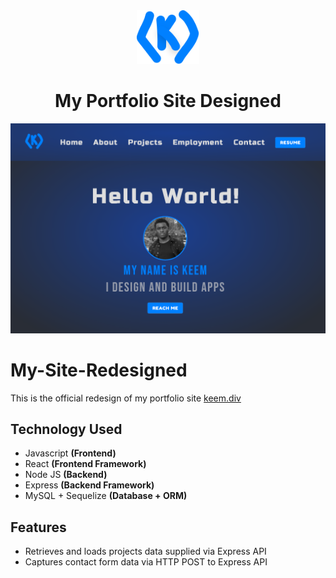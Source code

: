 <div align="center">
  <img alt="Logo" src="./public/images/logo.svg" width="100" />
</div>
<h1 align="center">
  My Portfolio Site Designed
</h1>

![website](website.png)

# My-Site-Redesigned
This is the official redesign of my portfolio site [keem.div](http://keemcodes.com)

## Technology Used
* Javascript **(Frontend)**
* React **(Frontend Framework)**
* Node JS **(Backend)**
* Express **(Backend Framework)**
* MySQL + Sequelize **(Database + ORM)**

## Features
* Retrieves and loads projects data supplied via Express API
* Captures contact form data via HTTP POST to Express API

